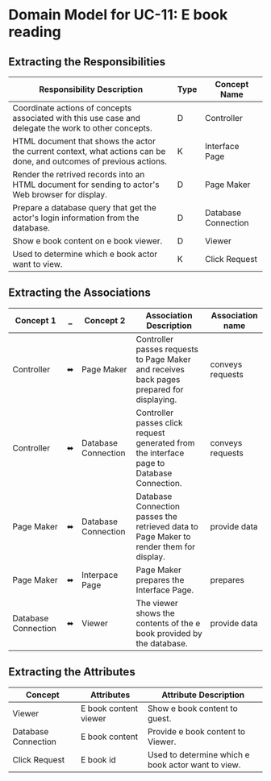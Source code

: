 # Domain Model for UC-11: E book reading

## Extracting the Responsibilities
| Responsibility Description                                                                                          | Type | Concept Name        |
| ------------------------------------------------------------------------------------------------------------------- | ---- | ------------------- |
| Coordinate actions of concepts associated with this use case and delegate the work to other concepts.               | D    | Controller          |
| HTML document that shows the actor the current context, what actions can be done, and outcomes of previous actions. | K    | Interface Page      |
| Render the retrived records into an HTML document for sending to actor's Web browser for display.                   | D    | Page Maker          |
| Prepare a database query that get the actor's login information from the database.                                  | D    | Database Connection |
| Show e book content on e book viewer.                                                                               | D    | Viewer              |
| Used to determine which e book actor want to view.                                                                  | K    | Click Request       |

## Extracting the Associations
| Concept 1           | _   | Concept 2           | Association Description                                                                    | Association name |
| ------------------- | --- | ------------------- | ------------------------------------------------------------------------------------------ | ---------------- |
| Controller          | ⬌   | Page Maker          | Controller passes requests to Page Maker and receives back pages prepared for displaying.  | conveys requests |
| Controller          | ⬌   | Database Connection | Controller passes  click request generated from the interface page to Database Connection. | conveys requests |
| Page Maker          | ⬌   | Database Connection | Database Connection passes the retrieved data to Page Maker to render them for display.    | provide data     |
| Page Maker          | ⬌   | Interpace Page      | Page Maker prepares the Interface Page.                                                    | prepares         |
| Database Connection | ⬌   | Viewer              | The viewer shows the contents of the e book provided by the database.                      | provide data     |

## Extracting the Attributes
| Concept             | Attributes            | Attribute Description                              |
| ------------------- | --------------------- | -------------------------------------------------- |
| Viewer              | E book content viewer | Show e book content to guest.                      |
| Database Connection | E book content        | Provide e book content to Viewer.                  |
| Click Request       | E book id             | Used to determine which e book actor want to view. |